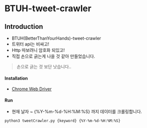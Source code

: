 # BTUH-tweet-crawler

## Introduction

* BTUH(BetterThanYourHands)-tweet-crawler 
* 트위터 api는 비싸고!
* Http 따보려니 암호화 되있고!
* 직접 손으로 긁는게 나을 것 같아 만들었습니다.



>  손으로 긁는 것 보단 낫습니다..



#### Installation

- [Chrome Web Driver](http://chromedriver.chromium.org/downloads)



#### Run

- 현재 날자 ~ {%Y-%m-%d-%H:%M:%S}  까지 데이터를 크롤링합니다.

```
python3 tweetCrawler.py {keyword} {%Y-%m-%d-%H:%M:%S}
```

